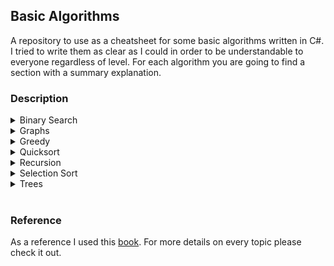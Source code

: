 ## Basic Algorithms

A repository to use as a cheatsheet for some basic algorithms written in C#.
I tried to write them as clear as I could in order to be understandable to everyone regardless of level.
For each algorithm you are going to find a section with a summary explanation.

### Description

<details>
    <summary>Binary Search</summary>
    <ul>
        <li>Console Application that uses Binary Search iterative</li>
        <li>This algorithm it is applicable only on sorted arrays</li>
        <li>It is an efficient way to find an element into an array. Its time complexity is O(log(n)) compared to linear search which is O(n)</li>
        <li>Linear search is the one that parses the array element by element and compares with item to search.</li>
        <li>The algorithms continuously split the array in halves and compare the element to find with the middle of the split array</li>
        <li>It is a common use case to return the position of the element in the array otherwise returns null</li>
    </ul>
</details>
<details>
    <summary>Graphs</summary>
    <ul>
        <li>Console Application that shows Breadth First Search on a graph</li>
        <li>Graph algorithms are of the most useful ones</li>
        <li>A graph is a way of modeling a set of relationships</li>
        <li>It leverages the behaviour of a Queue data structure </li>
        <li>It is used to find the shortest path between 2 nodes</li>
        <li>Compared to trees the algorithm is slightly different because we need to keep track of visited nodes</li>
        <li>The algorithm must visit each node once</li>
    </ul>
</details>
<details>
    <summary>Greedy</summary>
    <ul>
        <li>Console Application that shows the greedy way to solve a problem</li>
        <li>Greedy is not an algorithm. It is a strategy in solving some particular problems</li>
        <li>Calculating the best solution may be too expensive and here comes the greedy strategy with an approximation </li>
        <li>Key identifiers for problems where greedy is a solution:</li>
        <li>When it’s needed to calculate all possible combinations</li>
        <li>When algorithms runs quickly for a small amount of items but slow with more items</li>
        <li>A problem where it’s not possible to break it into sub-problems</li>
        <li>If the algorithm has O(n!) time complexity it may be a sign that the developer can try the greedy strategy (not mandatory)</li>
    </ul>
</details>
<details>
    <summary>Quicksort</summary>
    <ul>
        <li>Console Application that shows Quicksort algorithm</li>
        <li>It is a sorting problem with improved efficiency compared to Selection Sort</li>
        <li>It is required to have recursion knowledge</li>
        <li>First step choses a pivot - an element from array. Then we have a sub-array with numbers less than pivot and a sub array with numbers higher than the pivot. In our case we always pick the first element of the array</li>
        <li>Second step is to call quicksort recursively on each sub-array</li>
        <li>The algorithm takes O(n*log(n)) time</li>
    </ul>
</details>
<details>
    <summary>Recursion</summary>
    <ul>
        <li>Console Application that uses Binary Search recursively</li>
        <li>Recursion does not bring any improvements in terms of efficiency, but it is a clearer solution</li>
        <li>A lot of popular algorithms use recursions therefore it is very useful to comprehend this concept</li>
        <li>A recursive function has 2 parts: base case and recursive case</li>
        <li>Base case is when function stops calling itself and starts going back providing values avoiding infinite loop</li>
        <li>Recursive case as the implies is when the function calls itself</li>
        <li>Each function call is pushed into the call stack until it reaches the base case afterwards it starts to pop the function calls</li>
    </ul>
</details>
<details>
    <summary>Selection Sort</summary>
    <ul>
        <li>Console Application that shows Selection Sort algorithm</li>
        <li>It is a sorting algorithm with pretty bad performance </li>
        <li>It parses the array element by element and you have to check each element if it is the smallest. This operation takes O(n) time and perform that <em>n</em> times</li>
        <li>That takes O(n^2) time</li>
        <li>Check out quicksort for better performance</li>
    </ul>
</details>
<details>
    <summary>Trees</summary>
    <ul>
        <li>Console Application that shows 2 methods to parse a tree</li>
        <li>An algorithm that parses a tree using Breadth First Search and displays the nodes numbers</li>
        <li>An algorithm that parses a tree using Depth First Search and displays the node numbers</li>
        <li>Breadth first search is usually used to find the shortest path between 2 nodes</li>
        <li>Depth first search is usually used for topological sorting and finding cycles in a graph</li>
        <li>A tree is a connected acyclic graph</li>
    </ul>
    <strong>Which one to choose?</strong>
    <p>Search for hints. If there is a requirement to find the shortest distance then definitely use BFS. Otherwise DFS may be a better decision.</p>
</details>
<br>

### Reference

As a reference I used this [book](https://www.manning.com/books/grokking-algorithms-second-edition).
For more details on every topic please check it out.
